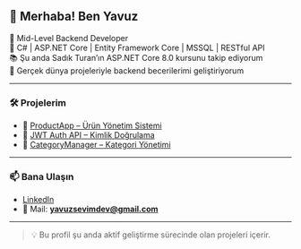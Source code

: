 ## 👋 Merhaba! Ben Yavuz

🎯 Mid-Level Backend Developer  
🧰 C# | ASP.NET Core | Entity Framework Core | MSSQL | RESTful API  
📚 Şu anda Sadık Turan’ın ASP.NET Core 8.0 kursunu takip ediyorum  
🚀 Gerçek dünya projeleriyle backend becerilerimi geliştiriyorum

---

### 🛠️ Projelerim

- 🔹 [ProductApp – Ürün Yönetim Sistemi](https://github.com/yavuzsevimdev/ProductApp)
- 🔹 [JWT Auth API – Kimlik Doğrulama](https://github.com/yavuzsevimdev/JWT-Auth-API)
- 🔹 [CategoryManager – Kategori Yönetimi](https://github.com/yavuzsevimdev/CategoryManager)

---

### 📫 Bana Ulaşın

- [LinkedIn](https://www.linkedin.com/in/yavuzsevimdev)  
- 📩 Mail: **yavuzsevimdev@gmail.com**

---

> 💡 Bu profil şu anda aktif geliştirme sürecinde olan projeleri içerir.
